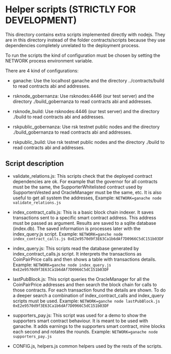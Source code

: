 # Helper scripts (STRICTLY FOR DEVELOPMENT)

This directory contains extra scripts implemented directly with nodejs. 
They are in this directory instead of the folder contracts/scripts because they use
dependencies completely unrelated to the deployment process.

To run the scripts the kind of configuration must be chosen by setting the NETWORK process
environment variable.

There are 4 kind of configurations:

- ganache: Use the localhost ganache and the directory ../contracts/build to read contracts abi and addresses.

- rsknode_gobernanza: Use rsknodes:4446 (our test server) and the directory ./build_gobernanza to read contracts abi 
    and addresses.

- rsknode_build: Use rsknodes:4446 (our test server) and the directory ./build to read contracts abi and addresses.

- rskpublic_gobernanza: Use rsk testnet public nodes and the directory ./build_gobernanza to read contracts abi 
    and addresses.

- rskpublic_build: Use rsk testnet public nodes and the directory ./build to read contracts abi and addresses. 


## Script description

- validate_relations.js: This scripts check that the deployed contract dependencies are ok. For example 
    that the governor for all contracts must be the same, the SupporterWhitelisted contract used by
    SupportersVested and OracleManager must be the same, etc.
    It is also useful to get all system the addresses, 
    Example:  ```NETWORK=ganache node validate_relations.js```
        
- index_contract_calls.js: This is a basic block chain indexer. It saves transactions sent to a specific
    smart contract address. This address must be passed as argument. Results are saved to a sqlite database (index.db).
    The saved information is processes later with the index_query.js script. 
    Example: ```NETWORK=ganche node index_contract_calls.js 0xE2e9570d9f3E63Ca1b6dAf7D0966C5dC151b03DF```

- index_query.js: This scripts read the database generated by index_contract_calls.js script. It
    interprets the transactions as CoinPairPrice calls and then shows a table with transactions details.
    Example: ```NETWORK=ganche node index_query.js 0xE2e9570d9f3E63Ca1b6dAf7D0966C5dC151b03DF```

- lastPubBlock.js: This script queries the OracleManager for all the CoinPairPrice addresses and then
    search the block chain for calls to those contracts. For each transaction found the details are shown.
    To do a deeper search a combination of index_contract_calls and index_query scripts must be used.
    Example: ```NETWORK=ganche node lastPubBlock.js 0xE2e9570d9f3E63Ca1b6dAf7D0966C5dC151b03DF```

- supporters_pay.js: This script was used for a demo to show the supporters smart contract behaviour.
    It is meant to be used with ganache. It adds earnings to the supporters smart contract, mine 
    blocks each second and rotates the rounds.
    Example:  ```NETWORK=ganache node supporters_pay.js```

- CONFIG.js, helpers.js common helpers used by the rests of the scripts. 